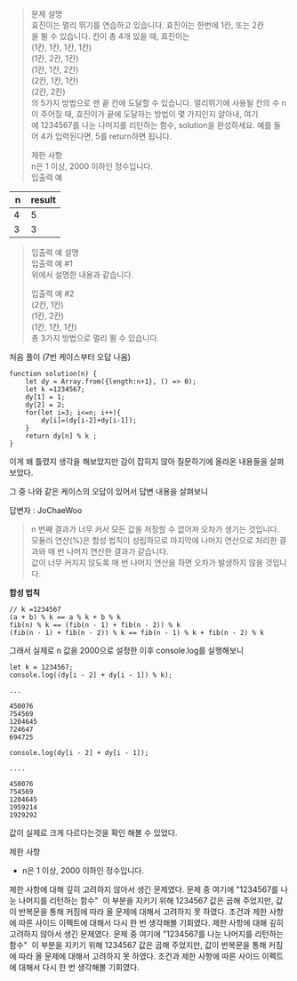 > 문제 설명  
> 효진이는 멀리 뛰기를 연습하고 있습니다. 효진이는 한번에 1칸, 또는 2칸을 뛸 수 있습니다. 칸이 총 4개 있을 때, 효진이는  
> (1칸, 1칸, 1칸, 1칸)  
> (1칸, 2칸, 1칸)  
> (1칸, 1칸, 2칸)  
> (2칸, 1칸, 1칸)  
> (2칸, 2칸)  
> 의 5가지 방법으로 맨 끝 칸에 도달할 수 있습니다. 멀리뛰기에 사용될 칸의 수 n이 주어질 때, 효진이가 끝에 도달하는 방법이 몇 가지인지 알아내, 여기에 1234567를 나눈 나머지를 리턴하는 함수, solution을 완성하세요. 예를 들어 4가 입력된다면, 5를 return하면 됩니다.  
>   
> 제한 사항  
> n은 1 이상, 2000 이하인 정수입니다.  
> 입출력 예

| n | result |
| --- | --- |
| 4  | 5 |
| 3  | 3 |

>   
> 입출력 예 설명  
> 입출력 예 #1  
> 위에서 설명한 내용과 같습니다.  
>   
> 입출력 예 #2  
> (2칸, 1칸)  
> (1칸, 2칸)  
> (1칸, 1칸, 1칸)  
> 총 3가지 방법으로 멀리 뛸 수 있습니다.

처음 풀이 (7번 케이스부터 오답 나옴)

```
function solution(n) {
    let dy = Array.from({length:n+1}, () => 0);
    let k =1234567;
    dy[1] = 1;
    dy[2] = 2;
    for(let i=3; i<=n; i++){
        dy[i]=(dy[i-2]+dy[i-1]);
    }
    return dy[n] % k ;
}
```

이게 왜 틀렸지 생각을 해보았지만 감이 잡히지 않아 질문하기에 올라온 내용들을 살펴보았다.

그 중 나와 같은 케이스의 오답이 있어서 답변 내용을 살펴보니

답변자 : JoChaeWoo

> n 번째 결과가 너무 커서 모든 값을 저장할 수 없어져 오차가 생기는 것입니다.  
> 모듈러 연산(%)은 합성 법칙이 성립하므로 마지막에 나머지 연산으로 처리한 결과와 매 번 나머지 연산한 결과가 같습니다.  
> 값이 너무 커지지 않도록 매 번 나머지 연산을 하면 오차가 발생하지 않을 것입니다.

**합성 법칙**

```
// k =1234567
(a + b) % k == a % k + b % k
fib(n) % k == (fib(n - 1) + fib(n - 2)) % k
(fib(n - 1) + fib(n - 2)) % k == fib(n - 1) % k + fib(n - 2) % k
```

그래서 실제로 n 값을 2000으로 설정한 이후 console.log를 실행해보니

```
let k = 1234567;
console.log((dy[i - 2] + dy[i - 1]) % k);

...

450076
754569
1204645
724647
694725
```

```
console.log(dy[i - 2] + dy[i - 1]);

....

450076
754569
1204645
1959214
1929292
```

값이 실제로 크게 다르다는것을 확인 해볼 수 있었다.

제한 사항

-   n은 1 이상, 2000 이하인 정수입니다.

제한 사항에 대해 깊히 고려하지 않아서 생긴 문제였다. 문제 중 여기에 "1234567를 나눈 나머지를 리턴하는 함수"  이 부분을 지키기 위해 1234567 값은 곱해 주었지만, 값이 반복문을 통해 커짐에 따라 올 문제에 대해서 고려하지 못 하였다. 조건과 제한 사항에 따른 사이드 이펙트에 대해서 다시 한 번 생각해볼 기회였다.
제한 사항에 대해 깊히 고려하지 않아서 생긴 문제였다. 문제 중 여기에 "1234567를 나눈 나머지를 리턴하는 함수"  이 부분을 지키기 위해 1234567 값은 곱해 주었지만, 값이 반복문을 통해 커짐에 따라 올 문제에 대해서 고려하지 못 하였다. 조건과 제한 사항에 따른 사이드 이펙트에 대해서 다시 한 번 생각해볼 기회였다.
